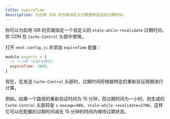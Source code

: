 ```yaml
---
title: expireTime
description: 为启用 ISR 的页面自定义过期重新验证的过期时间。
---
```


你可以为启用 ISR 的页面指定一个自定义的 `stale-while-revalidate` 过期时间，供 CDN 在 `Cache-Control` 头部中使用。

打开 `next.config.js` 并添加 `expireTime` 配置：

```js
module.exports = {
  // 一小时（以秒为单位）
  expireTime: 3600,
}
```

现在，在发送 `Cache-Control` 头部时，过期时间将根据特定的重新验证周期进行计算。

例如，如果一个路径的重新验证时间为 15 分钟，而过期时间为一小时，则生成的 `Cache-Control` 头部将是 `s-maxage=900, stale-while-revalidate=2700`，这样它可以在配置的过期时间减去 15 分钟的时间内保持过期状态。
